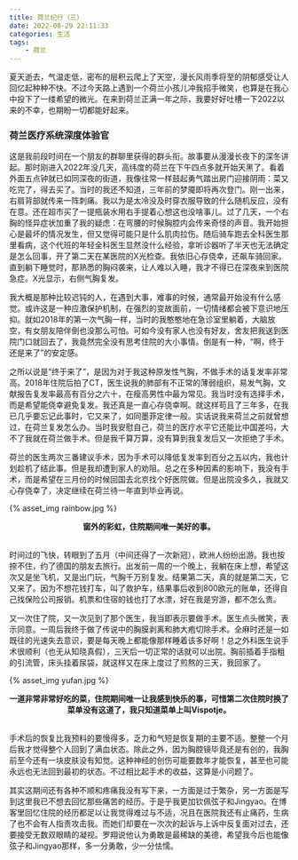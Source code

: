 ```yaml
---
title: 荷兰纪行（三）
date: 2022-08-29 22:11:33
categories: 生活
tags:
    - 荷兰
---
```

夏天逝去，气温走低，密布的层积云爬上了天空，漫长风雨季将至的阴郁感受让人回忆起种种不快。不过今天路上遇到一个荷兰小孩儿冲我招手微笑，也算是在我心中投下了一缕希望的微光。在来到荷兰正满一年之际，我要好好吐槽一下2022以来的不幸，也期盼一切都能好起来。<!-- more -->

### 荷兰医疗系统深度体验官

这是我前段时间在一个朋友的群聊里获得的群头衔。故事要从漫漫长夜下的深冬讲起。那时刚进入2022年没几天，高纬度的荷兰在下午四点多就开始天黑了。看着外面五点钟就已如同深夜的街道，我像往常一样鼓起勇气踏出房门迎接阴雨：菜又吃完了，得去买了。当时的我还不知道，三年前的梦魇即将再次登门。刚一出来，右肩背部就传来一阵刺痛。我以为是太冷没及时穿衣服导致的什么随机反应，没有在意。还在超市买了一提瓶装水用右手提着心想这也没啥事儿。过了几天，一个右胸的怪异症状加重了我的疑虑：在弯腰的时候胸腔内会传来奇怪的声音。我开始担心是最坏的情况发生，但又觉得可能只是什么肌肉拉伤。随后骑车跑去全科医生那里看病，这个代班的年轻全科医生显然没什么经验，拿听诊器听了半天也无法确定是怎么回事，开了第二天在某医院的X光检查。我依旧心存侥幸，还飙车骑回家。直到躺下睡觉时，那熟悉的胸闷袭来，让人难以入睡，我才不得已在深夜来到医院急症。X光显示，右侧气胸复发。

我大概是那种比较迟钝的人，在遇到大事，难事的时候，通常最开始没有什么感觉。或许这是一种应激保护机制，在强烈的变故面前，一切情绪都会被下意识地压抑。就如2018年的第一次气胸一样，当时的我憨憨地在急诊室里躺着，大脑放空，有女朋友陪伴倒也没那么可怕。可如今没有家人也没有好友，舍友把我送到医院门口就回去了，我竟然完全没有思考住院的大小事情。倒是有一种，“啊，终于还是来了”的安定感。

之所以说是“终于来了”，是因为对于我这种原发性气胸，不做手术的话复发率非常高。2018年住院后拍了CT，医生说我的肺部有不正常的薄弱组织，易发气胸，文献报告复发率最高有百分之六十，在瘦高男性中最为常见。我当时没有选择手术，而是希望能侥幸避免复发。我还真是一直心存侥幸啊。就这样苟且了三年多，在我已几乎要忘记此事时，它又来了，如同墨菲定律一般。实话说我来荷兰之前就曾想过，在荷兰复发怎么办。当时我安慰自己，荷兰的医疗水平它还能比中国差吗，大不了我就在荷兰做手术。但是我千算万算，没有算到我复发后又一次拒绝了手术。

荷兰的医生两次三番建议手术，因为手术可以降低复发率到百分之五以内，我也计划趁机了结此事。但是我却遭到家人的劝阻。总之在多种因素的影响下，我没有手术，而是希望在三月份的时候回国去北京找个好医院做。但是出院没多久，我就又心存侥幸了，决定继续在荷兰待一年直到毕业再说。

{% asset_img rainbow.jpg %}

<center><b>窗外的彩虹，住院期间唯一美好的事。</b></center><br/>

时间过的飞快，转眼到了五月（中间还得了一次新冠），欧洲人纷纷出游。我也按捺不住，约了德国的朋友去旅行。出发前一周的一个晚上，我躺在床上想，希望这次又是坐飞机，又是出门玩，气胸千万别复发。结果第二天，真的就是第二天，它又来了。因为不想花钱打车，叫了救护车，结果事后收到800欧元的账单，还得自己找保险公司报销。机票和住宿的钱也打了水漂，好在我是穷游，都不怎么贵。

又一次住了院，又一次见到了那个医生，我当即表示要做手术。医生点头微笑，表示同意。一周后我终于做了传说中的胸膜剥离和肺大疱切除手术。全麻时还是一如既往的光速失去意识，要是每天晚上都能像那样睡着该多好啊！总之外科医生说手术很顺利（也无从知晓真假），三天后一切正常的话就可以出院。胸前插着手指粗的引流管，床头挂着尿袋，就这样又在床上度过了煎熬的三天，我回家了。

{% asset_img yufan.jpg %}

<center><b>一道非常非常好吃的菜，住院期间唯一让我感到快乐的事，可惜第二次住院时换了菜单没有这道了，我只知道菜单上叫Vispotje。</b></center><br/>

手术后的恢复比我预料的要慢得多，乏力和气短是恢复期的主要不适。整整一个月后我才觉得整个人回到了满血状态。除此之外，因为胸腔镜毕竟还是有创的，我胸前至今还有一块皮肤没有知觉。这种神经的创伤可能要数年才能恢复，甚至也可能永远也无法回到最初的状态。不过相比起手术的收益，这算是小问题了。

其实这期间还有各种不顺和疼痛我没有写下来，一方面是过于繁杂，另一方面是写到这里我已不想去回忆那些痛苦的经历。于是乎我更加钦佩弦子和Jingyao。在博客里回忆住院的经历都足以让我觉得难过与不适，况且在医院我还有止痛药，生病了也不会有人指责攻击我。而她们却要在一次次的起诉与上诉中反复面对过去，还要接受无数双眼睛的凝视。罗翔说他认为勇敢是最稀缺的美德，希望我今后也能像弦子和Jingyao那样，多一分勇敢，少一分怯懦。
